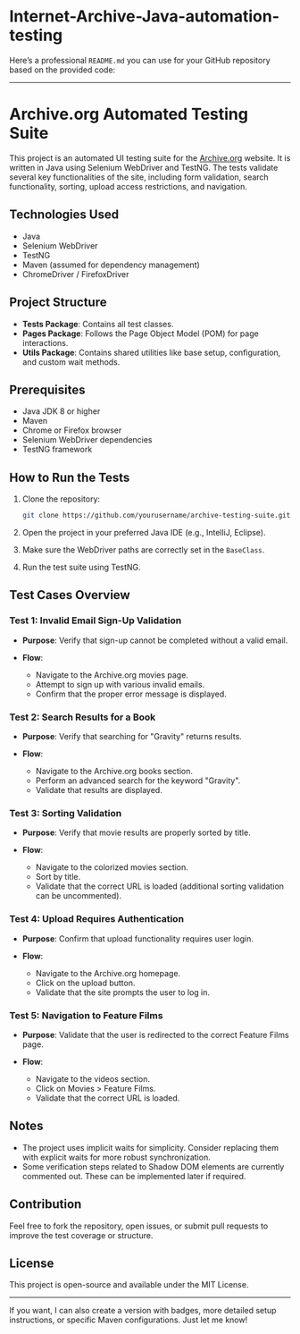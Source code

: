 # Internet-Archive-Java-automation-testing

Here’s a professional `README.md` you can use for your GitHub repository based on the provided code:

---

# Archive.org Automated Testing Suite

This project is an automated UI testing suite for the [Archive.org](https://archive.org) website. It is written in Java using Selenium WebDriver and TestNG. The tests validate several key functionalities of the site, including form validation, search functionality, sorting, upload access restrictions, and navigation.

## Technologies Used

* Java
* Selenium WebDriver
* TestNG
* Maven (assumed for dependency management)
* ChromeDriver / FirefoxDriver

## Project Structure

* **Tests Package**: Contains all test classes.
* **Pages Package**: Follows the Page Object Model (POM) for page interactions.
* **Utils Package**: Contains shared utilities like base setup, configuration, and custom wait methods.

## Prerequisites

* Java JDK 8 or higher
* Maven
* Chrome or Firefox browser
* Selenium WebDriver dependencies
* TestNG framework

## How to Run the Tests

1. Clone the repository:

   ```bash
   git clone https://github.com/yourusername/archive-testing-suite.git
   ```
2. Open the project in your preferred Java IDE (e.g., IntelliJ, Eclipse).
3. Make sure the WebDriver paths are correctly set in the `BaseClass`.
4. Run the test suite using TestNG.

## Test Cases Overview

### Test 1: Invalid Email Sign-Up Validation

* **Purpose**: Verify that sign-up cannot be completed without a valid email.
* **Flow**:

  * Navigate to the Archive.org movies page.
  * Attempt to sign up with various invalid emails.
  * Confirm that the proper error message is displayed.

### Test 2: Search Results for a Book

* **Purpose**: Verify that searching for "Gravity" returns results.
* **Flow**:

  * Navigate to the Archive.org books section.
  * Perform an advanced search for the keyword "Gravity".
  * Validate that results are displayed.

### Test 3: Sorting Validation

* **Purpose**: Verify that movie results are properly sorted by title.
* **Flow**:

  * Navigate to the colorized movies section.
  * Sort by title.
  * Validate that the correct URL is loaded (additional sorting validation can be uncommented).

### Test 4: Upload Requires Authentication

* **Purpose**: Confirm that upload functionality requires user login.
* **Flow**:

  * Navigate to the Archive.org homepage.
  * Click on the upload button.
  * Validate that the site prompts the user to log in.

### Test 5: Navigation to Feature Films

* **Purpose**: Validate that the user is redirected to the correct Feature Films page.
* **Flow**:

  * Navigate to the videos section.
  * Click on Movies > Feature Films.
  * Validate that the correct URL is loaded.

## Notes

* The project uses implicit waits for simplicity. Consider replacing them with explicit waits for more robust synchronization.
* Some verification steps related to Shadow DOM elements are currently commented out. These can be implemented later if required.

## Contribution

Feel free to fork the repository, open issues, or submit pull requests to improve the test coverage or structure.

## License

This project is open-source and available under the MIT License.

---

If you want, I can also create a version with badges, more detailed setup instructions, or specific Maven configurations. Just let me know!
